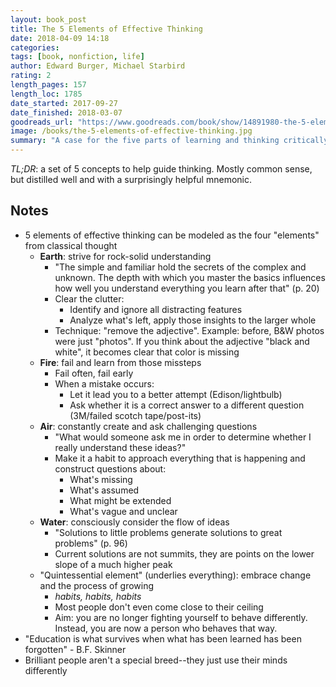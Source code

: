 ```yaml
---
layout: book_post
title: The 5 Elements of Effective Thinking
date: 2018-04-09 14:18
categories:
tags: [book, nonfiction, life]
author: Edward Burger, Michael Starbird
rating: 2
length_pages: 157
length_loc: 1785
date_started: 2017-09-27
date_finished: 2018-03-07
goodreads_url: "https://www.goodreads.com/book/show/14891980-the-5-elements-of-effective-thinking"
image: /books/the-5-elements-of-effective-thinking.jpg
summary: "A case for the five parts of learning and thinking critically: deep understanding, failure, questions, the flow of idea, and change. Plus a helpful mnemonic!"
---
```


*TL;DR*: a set of 5 concepts to help guide thinking. Mostly common
sense, but distilled well and with a surprisingly helpful mnemonic.

## Notes

* 5 elements of effective thinking can be modeled as the four "elements"
  from classical thought
  * **Earth**: strive for rock-solid understanding
    * "The simple and familiar hold the secrets of the complex and
      unknown. The depth with which you master the basics influences how
      well you understand everything you learn after that" (p. 20)
    * Clear the clutter:
      * Identify and ignore all distracting features
      * Analyze what's left, apply those insights to the larger whole
    * Technique: "remove the adjective". Example: before, B&W photos
      were just "photos". If you think about the adjective "black and
      white", it becomes clear that color is missing
  * **Fire**: fail and learn from those missteps
    * Fail often, fail early
    * When a mistake occurs:
      * Let it lead you to a better attempt (Edison/lightbulb)
      * Ask whether it is a correct answer to a different question
        (3M/failed scotch tape/post-its)
  * **Air**: constantly create and ask challenging questions
    * "What would someone ask me in order to determine whether I really
      understand these ideas?"
    * Make it a habit to approach everything that is happening and
      construct questions about:
      * What's missing
      * What's assumed
      * What might be extended
      * What's vague and unclear
  * **Water**: consciously consider the flow of ideas
    * "Solutions to little problems generate solutions to great
      problems" (p. 96)
    * Current solutions are not summits, they are points on the lower
      slope of a much higher peak
  * "Quintessential element" (underlies everything): embrace change and
    the process of growing
    * _habits, habits, habits_
    * Most people don't even come close to their ceiling
    * Aim: you are no longer fighting yourself to behave differently.
      Instead, you are now a person who behaves that way.
* "Education is what survives when what has been learned has been
  forgotten" - B.F. Skinner
* Brilliant people aren't a special breed--they just use their minds
  differently
